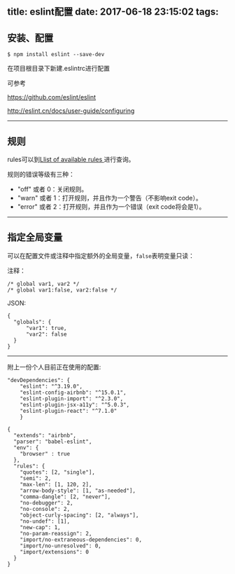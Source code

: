 title: eslint配置
date: 2017-06-18 23:15:02
tags:
---
##  安装、配置

```
$ npm install eslint --save-dev
```

在项目根目录下新建.eslintrc进行配置

可参考

https://github.com/eslint/eslint

http://eslint.cn/docs/user-guide/configuring

___



## 规则

rules可以到[Llist of available rules ](http://eslint.org/docs/rules/)进行查询。

规则的错误等级有三种：

- "off" 或者 0：关闭规则。
- "warn" 或者 1：打开规则，并且作为一个警告（不影响exit code）。
- "error" 或者 2：打开规则，并且作为一个错误（exit code将会是1）。

___



## 指定全局变量

可以在配置文件或注释中指定额外的全局变量，`false`表明变量只读：

注释：

```
/* global var1, var2 */
/* global var1:false, var2:false */
```

JSON:

```
{
  "globals": {
      "var1": true,
      "var2": false
  }
}
```

___



附上一份个人目前正在使用的配置:

```
"devDependencies": {
    "eslint": "^3.19.0",
    "eslint-config-airbnb": "^15.0.1",
    "eslint-plugin-import": "^2.3.0",
    "eslint-plugin-jsx-a11y": "^5.0.3",
    "eslint-plugin-react": "^7.1.0"
    }
```



```
{
  "extends": "airbnb",
  "parser": "babel-eslint",
  "env": {
    "browser" : true
  },
  "rules": {
    "quotes": [2, "single"],
    "semi": 2,
    "max-len": [1, 120, 2],
    "arrow-body-style": [1, "as-needed"],
    "comma-dangle": [2, "never"],
    "no-debugger": 2,
    "no-console": 2,
    "object-curly-spacing": [2, "always"],
    "no-undef": [1],
    "new-cap": 1,
    "no-param-reassign": 2,
    "import/no-extraneous-dependencies": 0,
    "import/no-unresolved": 0,
    "import/extensions": 0
  }
}
```

